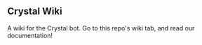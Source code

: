 ## Crystal Wiki
A wiki for the Crystal bot. Go to this repo's wiki tab, and read our documentation!
